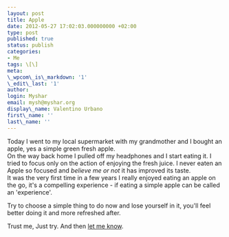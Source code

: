 ```yaml
---
layout: post
title: Apple
date: 2012-05-27 17:02:03.000000000 +02:00
type: post
published: true
status: publish
categories:
- Me
tags: \[\]
meta:
\_wpcom\_is\_markdown: '1'
\_edit\_last: '1'
author:
login: Myshar
email: mysh@myshar.org
display\_name: Valentino Urbano
first\_name: ''
last\_name: ''
---
```


Today I went to my local supermarket with my grandmother and I bought an apple, yes a simple green fresh apple.  
On the way back home I pulled off my headphones and I start eating it. I tried to focus only on the action of enjoying the fresh juice. I never eaten an Apple so focused and _believe me or not_ it has improved its taste.  
It was the very first time in a few years I really enjoyed eating an apple on the go, it's a compelling experience - if eating a simple apple can be called an 'experience'.

Try to choose a simple thing to do now and lose yourself in it, you'll feel better doing it and more refreshed after.

Trust me, Just try. And then [let me know][0].


[0]: http://www.valentinourbano.com/about/